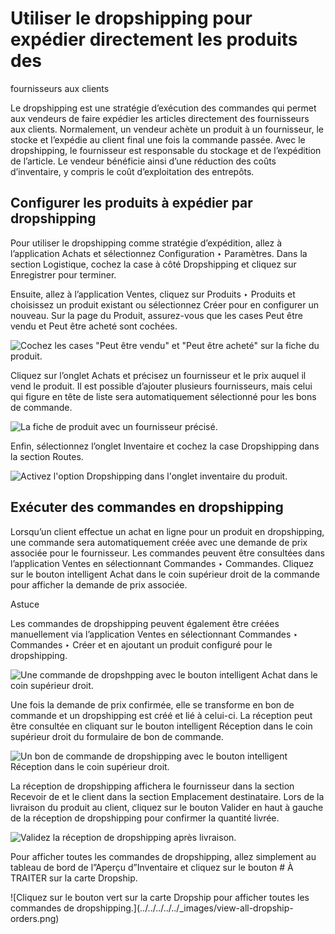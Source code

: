 # Utiliser le dropshipping pour expédier directement les produits des
fournisseurs aux clients

Le dropshipping est une stratégie d’exécution des commandes qui permet aux
vendeurs de faire expédier les articles directement des fournisseurs aux
clients. Normalement, un vendeur achète un produit à un fournisseur, le stocke
et l’expédie au client final une fois la commande passée. Avec le
dropshipping, le fournisseur est responsable du stockage et de l’expédition de
l’article. Le vendeur bénéficie ainsi d’une réduction des coûts d’inventaire,
y compris le coût d’exploitation des entrepôts.

## Configurer les produits à expédier par dropshipping

Pour utiliser le dropshipping comme stratégie d’expédition, allez à
l’application Achats et sélectionnez Configuration ‣ Paramètres. Dans la
section Logistique, cochez la case à côté Dropshipping et cliquez sur
Enregistrer pour terminer.

Ensuite, allez à l’application Ventes, cliquez sur Produits ‣ Produits et
choisissez un produit existant ou sélectionnez Créer pour en configurer un
nouveau. Sur la page du Produit, assurez-vous que les cases Peut être vendu et
Peut être acheté sont cochées.

![Cochez les cases "Peut être vendu" et "Peut être acheté" sur la fiche du
produit.](../../../../../_images/sold-purchased-checkboxes.png)

Cliquez sur l’onglet Achats et précisez un fournisseur et le prix auquel il
vend le produit. Il est possible d’ajouter plusieurs fournisseurs, mais celui
qui figure en tête de liste sera automatiquement sélectionné pour les bons de
commande.

![La fiche de produit avec un fournisseur
précisé.](../../../../../_images/product-vendor-config.png)

Enfin, sélectionnez l’onglet Inventaire et cochez la case Dropshipping dans la
section Routes.

![Activez l'option Dropshipping dans l'onglet inventaire du
produit.](../../../../../_images/enable-dropship-route.png)

## Exécuter des commandes en dropshipping

Lorsqu’un client effectue un achat en ligne pour un produit en dropshipping,
une commande sera automatiquement créée avec une demande de prix associée pour
le fournisseur. Les commandes peuvent être consultées dans l’application
Ventes en sélectionnant Commandes ‣ Commandes. Cliquez sur le bouton
intelligent Achat dans le coin supérieur droit de la commande pour afficher la
demande de prix associée.

Astuce

Les commandes de dropshipping peuvent également être créées manuellement via
l’application Ventes en sélectionnant Commandes ‣ Commandes ‣ Créer et en
ajoutant un produit configuré pour le dropshipping.

![Une commande de dropshpping avec le bouton intelligent Achat dans le coin
supérieur droit.](../../../../../_images/dropship-sales-order.png)

Une fois la demande de prix confirmée, elle se transforme en bon de commande
et un dropshipping est créé et lié à celui-ci. La réception peut être
consultée en cliquant sur le bouton intelligent Réception dans le coin
supérieur droit du formulaire de bon de commande.

![Un bon de commande de dropshipping avec le bouton intelligent Réception dans
le coin supérieur droit.](../../../../../_images/dropship-purchase-order.png)

La réception de dropshipping affichera le fournisseur dans la section Recevoir
de et le client dans la section Emplacement destinataire. Lors de la livraison
du produit au client, cliquez sur le bouton Valider en haut à gauche de la
réception de dropshipping pour confirmer la quantité livrée.

![Validez la réception de dropshipping après
livraison.](../../../../../_images/validate-dropship-receipt.png)

Pour afficher toutes les commandes de dropshipping, allez simplement au
tableau de bord de l”Aperçu d”Inventaire et cliquez sur le bouton # À TRAITER
sur la carte Dropship.

![Cliquez sur le bouton vert sur la carte Dropship pour afficher toutes les
commandes de dropshipping.](../../../../../_images/view-all-dropship-
orders.png)

